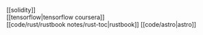 [[solidity]]  
[[tensorflow|tensorflow coursera]]  
[[code/rust/rustbook notes/rust-toc|rustbook]]
[[code/astro|astro]]